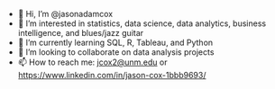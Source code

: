 - 👋 Hi, I’m @jasonadamcox
- 👀 I’m interested in statistics, data science, data analytics, business intelligence, and blues/jazz guitar
- 🌱 I’m currently learning SQL, R, Tableau, and Python 
- 💞️ I’m looking to collaborate on data analysis projects 
- 📫 How to reach me: jcox2@unm.edu or <https://www.linkedin.com/in/jason-cox-1bbb9693/>

<!---
jasonadamcox/jasonadamcox is a ✨ special ✨ repository because its `README.md` (this file) appears on your GitHub profile.
You can click the Preview link to take a look at your changes.
--->
